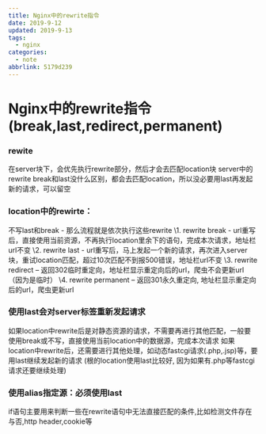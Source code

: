```yaml
---
title: Nginx中的rewrite指令
date: 2019-9-12
updated: 2019-9-13
tags:
  - nginx
categories:
  - note
abbrlink: 5179d239
---
```


# Nginx中的rewrite指令(break,last,redirect,permanent)

### rewite

在server块下，会优先执行rewrite部分，然后才会去匹配location块
server中的rewrite break和last没什么区别，都会去匹配location，所以没必要用last再发起新的请求，可以留空

### location中的rewirte：

不写last和break - 那么流程就是依次执行这些rewrite
\1. rewrite break - url重写后，直接使用当前资源，不再执行location里余下的语句，完成本次请求，地址栏url不变
\2. rewrite last - url重写后，马上发起一个新的请求，再次进入server块，重试location匹配，超过10次匹配不到报500错误，地址栏url不变
\3. rewrite redirect – 返回302临时重定向，地址栏显示重定向后的url，爬虫不会更新url（因为是临时）
\4. rewrite permanent – 返回301永久重定向, 地址栏显示重定向后的url，爬虫更新url

### 使用last会对server标签重新发起请求

如果location中rewrite后是对静态资源的请求，不需要再进行其他匹配，一般要使用break或不写，直接使用当前location中的数据源，完成本次请求
如果location中rewrite后，还需要进行其他处理，如动态fastcgi请求(.php,.jsp)等，要用last继续发起新的请求
(根的location使用last比较好, 因为如果有.php等fastcgi请求还要继续处理)

### 使用alias指定源：必须使用last

if语句主要用来判断一些在rewrite语句中无法直接匹配的条件,比如检测文件存在与否,http header,cookie等
